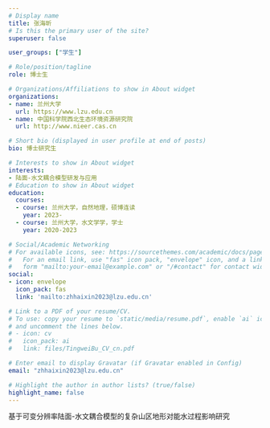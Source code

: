 ```yaml
---
# Display name
title: 张海昕
# Is this the primary user of the site?
superuser: false

user_groups: ["学生"]

# Role/position/tagline
role: 博士生

# Organizations/Affiliations to show in About widget
organizations:
- name: 兰州大学
  url: https://www.lzu.edu.cn
- name: 中国科学院西北生态环境资源研究院
  url: http://www.nieer.cas.cn

# Short bio (displayed in user profile at end of posts)
bio: 博士研究生

# Interests to show in About widget
interests:
- 陆面-水文耦合模型研发与应用
# Education to show in About widget
education:
  courses:
  - course: 兰州大学，自然地理，硕博连读
    year: 2023-
  - course: 兰州大学，水文学学，学士
    year: 2020-2023

# Social/Academic Networking
# For available icons, see: https://sourcethemes.com/academic/docs/page-builder/#icons
#   For an email link, use "fas" icon pack, "envelope" icon, and a link in the
#   form "mailto:your-email@example.com" or "/#contact" for contact widget.
social:
- icon: envelope
  icon_pack: fas
  link: 'mailto:zhhaixin2023@lzu.edu.cn'

# Link to a PDF of your resume/CV.
# To use: copy your resume to `static/media/resume.pdf`, enable `ai` icons in `params.toml`,
# and uncomment the lines below.
# - icon: cv
#   icon_pack: ai
#   link: files/TingweiBu_CV_cn.pdf

# Enter email to display Gravatar (if Gravatar enabled in Config)
email: "zhhaixin2023@lzu.edu.cn"

# Highlight the author in author lists? (true/false)
highlight_name: false
---
```

基于可变分辨率陆面-水文耦合模型的复杂山区地形对能水过程影响研究

